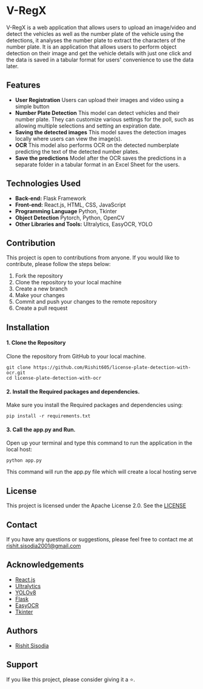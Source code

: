 # V-RegX
V-RegX is a web application that allows users to upload an image/video and detect the vehicles as well as the number plate of the vehicle using the detections, it analyses the number plate to extract the characters of the number plate. It is an application that allows users to perform object detection on their image and get the vehicle details with just one click and the data is saved in a tabular format for users' convenience to use the data later.

## Features

- **User Registration** Users can upload their images and video using a simple button 
- **Number Plate Detection** This model can detect vehicles and their number plate. They can customize various settings for the poll, such as allowing multiple selections and setting an expiration date.
- **Saving the detected images** This model saves the detection images locally where users can view the image(s).
- **OCR** This model also performs OCR on the detected numberplate predicting the text of the detected number plates.
- **Save the predictions** Model after the OCR saves the predictions in a separate folder in a tabular format in an Excel Sheet for the users.

## Technologies Used

- **Back-end:** Flask Framework
- **Front-end:** React.js, HTML, CSS, JavaScript
- **Programming Language** Python, Tkinter
- **Object Detection** Pytorch, Python, OpenCV
- **Other Libraries and Tools:** Ultralytics, EasyOCR, YOLO

## Contribution

This project is open to contributions from anyone. If you would like to contribute, please follow the steps below:

1. Fork the repository
2. Clone the repository to your local machine
3. Create a new branch
4. Make your changes
5. Commit and push your changes to the remote repository
6. Create a pull request

## Installation

#### 1. Clone the Repository

Clone the repository from GitHub to your local machine.

```
git clone https://github.com/Rishit605/license-plate-detection-with-ocr.git
cd license-plate-detection-with-ocr
```

#### 2. Install the Required packages and dependencies.

Make sure you install the Required packages and dependencies using:

```
pip install -r requirements.txt
```

#### 3. Call the app.py and Run.

Open up your terminal and type this command to run the application in the local host:

```
python app.py
```

This command will run the app.py file which will create a local hosting serve

## License

This project is licensed under the Apache License 2.0. See the [LICENSE](https://github.com/Rishit605/license-plate-detection-with-ocr/blob/main/LICENSE)

## Contact

If you have any questions or suggestions, please feel free to contact me at [rishit.sisodia2001@gmail.com](mailto:rishit.sisodia2001@gmail.com)

## Acknowledgements

- [React.js](https://reactjs.org/)
- [Ultralytics](https://ultralytics.com/)
- [YOLOv8](https://docs.ultralytics.com/models/yolov8/)
- [Flask](https://flask.palletsprojects.com/en/2.3.x/)
- [EasyOCR](https://github.com/JaidedAI/EasyOCR)
- [Tkinter](https://docs.python.org/3/library/tkinter.html)

## Authors

- [Rishit Sisodia](https://github.com/Rishit605)

## Support

If you like this project, please consider giving it a ⭐.

